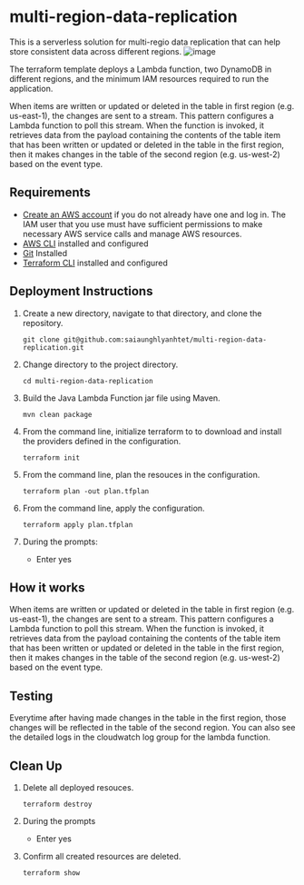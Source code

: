 # multi-region-data-replication
This is a serverless solution for multi-regio data replication that can help store consistent data across different regions.
![image](https://github.com/saiaunghlyanhtet/multi-region-data-replication/assets/71708201/d2120c4c-0182-4545-9775-d3110f37e836)

The terraform template deploys a Lambda function, two DynamoDB in different regions, and the minimum IAM resources required to run the application.

When items are written or updated or deleted in the table in first region (e.g. us-east-1), the changes are sent to a stream. This pattern configures a Lambda function to poll this stream. When the function is invoked, it retrieves data from the payload containing the contents of the table item that has been written or updated or deleted in the table in the first region, then it makes changes in the table of the second region (e.g. us-west-2) based on the event type.

## Requirements
- [Create an AWS account](https://aws.amazon.com/) if you do not already have one and log in. The IAM user that you use must have sufficient permissions to make necessary AWS service calls and manage AWS resources.
- [AWS CLI](https://aws.amazon.com/) installed and configured
- [Git](https://git-scm.com/downloads) Installed
- [Terraform CLI](https://developer.hashicorp.com/terraform/install) installed and configured

## Deployment Instructions
1. Create a new directory, navigate to that directory, and clone the repository.
   ```
   git clone git@github.com:saiaunghlyanhtet/multi-region-data-replication.git
   ```

2. Change directory to the project directory.
   ```
   cd multi-region-data-replication
   ```

3. Build the Java Lambda Function jar file using Maven.
   ```
   mvn clean package
   ```

4. From the command line, initialize terraform to to download and install the providers defined in the configuration.
   ```
   terraform init
   ```

5. From the command line, plan the resouces in the configuration.
   ```
   terraform plan -out plan.tfplan
   ```

6. From the command line, apply the configuration.
   ```
   terraform apply plan.tfplan
   ```

7. During the prompts:
   - Enter yes

## How it works
When items are written or updated or deleted in the table in first region (e.g. us-east-1), the changes are sent to a stream. This pattern configures a Lambda function to poll this stream. When the function is invoked, it retrieves data from the payload containing the contents of the table item that has been written or updated or deleted in the table in the first region, then it makes changes in the table of the second region (e.g. us-west-2) based on the event type.

## Testing
Everytime after having made changes in the table in the first region, those changes will be reflected in the table of the second region. You can also see the detailed logs in the cloudwatch log group for the lambda function.

## Clean Up
1. Delete all deployed resouces.
   ```
   terraform destroy
   ```

2. During the prompts
   - Enter yes

3. Confirm all created resources are deleted.
   ```
   terraform show
   ```
